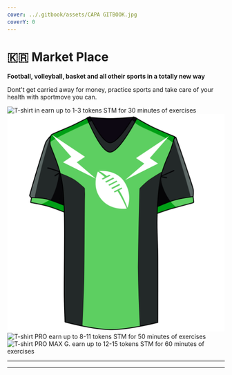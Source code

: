 ```yaml
---
cover: ../.gitbook/assets/CAPA GITBOOK.jpg
coverY: 0
---
```


# 🇰🇷 Market Place

**Football, volleyball, basket and all otheir sports in a totally new way**

Dont't get carried away for money, practice sports and take care of your health with sportmove you can.

![T-shirt  in
earn up to 1-3 tokens STM for 30 minutes of exercises](<../.gitbook/assets/CHAMPION (3).png>) ![o 4-7 tokens STM for 40 minutes of exercises](<../.gitbook/assets/RARE (1).png>) ![T-shirt PRO
earn up to 8-11 tokens STM for 50 minutes of exercises](<../.gitbook/assets/SUPERRARE (3).png>) ![T-shirt PRO MAX G.
earn up to 12-15 tokens STM for 60 minutes of exercises](<../.gitbook/assets/COMMON (1).png>)

****

****

